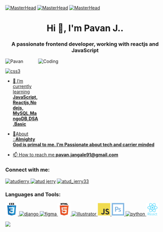 [![MasterHead](https://media.tenor.com/GVk4jB2u_i8AAAAM/coding.gif )](https://rishavchanda.io)
[![MasterHead](https://media.tenor.com/GVk4jB2u_i8AAAAM/coding.gif )](https://rishavchanda.io)
[![MasterHead](https://media.tenor.com/GVk4jB2u_i8AAAAM/coding.gif )](https://rishavchanda.io)
<h1 align="center">Hi 👋, I'm Pavan J..</h1>
<h3 align="center">A passionate frontend developer, working with reactjs and JavaScript</h3>
<img align="right" alt="Coding" width="400" height = "250" src="https://www.lambdatest.com/resources/images/news24.gif")>
<p align="left"> <img src="https://komarev.com/ghpvc/?username=atudjerry&label=Profile%20views&color=0e75b6&style=flat" alt="Pavan" /> </p>

<p align="left"> <a href="https://www.linkedin.com/in/pavan-jangale/" target="_blank" rel="noreferrer"> <img src="https://previews.123rf.com/images/alfianiqbal/alfianiqbal2007/alfianiqbal200700179/151312794-follow-me-button-icon-vector-for-social-media-follow-icon-vector-illustration-design-template.jpg" alt="css3" width="100" height="100"/>


- 🌱 I’m currently learning **JavaScript,Reactjs,Nodejs,**
                             **MySQL,MangoDB,DSA.Basic**

- 💬About ::**Almighty God is primal to me. I'm Passionate about tech and carrier minded**

- 📫 How to reach me **pavan.jangale91@gmail.com**
                     

<h3 align="left">Connect with me:</h3>
<p align="left">
<a href="https://codepen.io/your-work/" target="blank">
  <img align="center" src="https://cdn-icons-png.flaticon.com/512/2111/2111501.png" alt="atudjerry" height="30" width="40" /></a><a href="https://www.linkedin.com/in/pavan-jangale/" target="blank">
    <img align="center" src="https://raw.githubusercontent.com/rahuldkjain/github-profile-readme-generator/master/src/images/icons/Social/linked-in-alt.svg" alt="atud jerry" height="30" width="40" /></a>
  <a href="https://www.instagram.com/pavan_jangale_/" target="blank"><img align="center" src="https://raw.githubusercontent.com/rahuldkjain/github-profile-readme-generator/master/src/images/icons/Social/instagram.svg" alt="atud_jerry33" height="30" width="40" /></a>
</p>

<h3 align="left">Languages and Tools:</h3>
<p align="left"> <a href="https://www.w3schools.com/css/" target="_blank" rel="noreferrer"> <img src="https://raw.githubusercontent.com/devicons/devicon/master/icons/css3/css3-original-wordmark.svg" alt="css3" width="40" height="40"/> </a> <a href="https://www.djangoproject.com/" target="_blank" rel="noreferrer"> <img src="https://cdn.worldvectorlogo.com/logos/django.svg" alt="django" width="40" height="40"/> </a> <a href="https://www.figma.com/" target="_blank" rel="noreferrer"> <img src="https://www.vectorlogo.zone/logos/figma/figma-icon.svg" alt="figma" width="40" height="40"/> </a> <a href="https://www.w3.org/html/" target="_blank" rel="noreferrer"> <img src="https://raw.githubusercontent.com/devicons/devicon/master/icons/html5/html5-original-wordmark.svg" alt="html5" width="40" height="40"/> </a> <a href="https://www.adobe.com/in/products/illustrator.html" target="_blank" rel="noreferrer"> <img src="https://www.vectorlogo.zone/logos/adobe_illustrator/adobe_illustrator-icon.svg" alt="illustrator" width="40" height="40"/> </a> <a href="https://developer.mozilla.org/en-US/docs/Web/JavaScript" target="_blank" rel="noreferrer"> <img src="https://raw.githubusercontent.com/devicons/devicon/master/icons/javascript/javascript-original.svg" alt="javascript" width="40" height="40"/> </a> <a href="https://www.photoshop.com/en" target="_blank" rel="noreferrer"> <img src="https://raw.githubusercontent.com/devicons/devicon/master/icons/photoshop/photoshop-line.svg" alt="photoshop" width="40" height="40"/> </a> <a href="https://www.uipath.com/" target="_blank" rel="noreferrer"> 
  <img src="https://companieslogo.com/img/orig/PATH-4f96bcbf.png?t=1649160715" alt="python" width="40" height="40"/> </a> <a href="https://reactjs.org/" target="_blank" rel="noreferrer"> <img src="https://raw.githubusercontent.com/devicons/devicon/master/icons/react/react-original-wordmark.svg" alt="react" width="40" height="40"/> </a> </p>



<p><img align="center" src="https://github-readme-streak-stats.herokuapp.com/?user=atudjerry&" a
